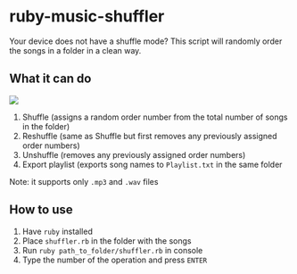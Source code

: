 # ruby-music-shuffler
Your device does not have a shuffle mode? This script will randomly order the songs in a folder in a clean way.

## What it can do
![](https://i.imgur.com/dcDMN6J.png)
1. Shuffle (assigns a random order number from the total number of songs in the folder)
2. Reshuffle (same as Shuffle but first removes any previously assigned order numbers)
3. Unshuffle (removes any previously assigned order numbers)
4. Export playlist (exports song names to `Playlist.txt` in the same folder

Note: it supports only `.mp3` and `.wav` files

## How to use
1. Have `ruby` installed
2. Place `shuffler.rb` in the folder with the songs
3. Run `ruby path_to_folder/shuffler.rb` in console
4. Type the number of the operation and press `ENTER`
